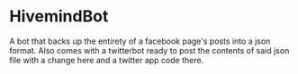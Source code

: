 # HivemindBot
A bot that backs up the entirety of a facebook page's posts into a json format.
Also comes with a twitterbot ready to post the contents of said json file with a change here and a twitter app code there.
